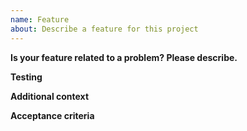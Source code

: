 ```yaml
---
name: Feature
about: Describe a feature for this project
---
```


**Is your feature related to a problem? Please describe.**
<!--- A clear and concise description of what the problem is. -->
<!--- Ex. I'm always frustrated when [...] -->

**Testing**
<!--- A clear and concise description of how to test the fix. -->

**Additional context**
<!--- Add any other context or screenshots about the feature here. -->

**Acceptance criteria**
<!--- A list of the conditions that a software product must meet to be accepted by a user, a customer, or other system. -->

